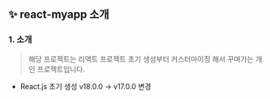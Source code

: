 ## :sparkles: react-myapp 소개

### 1. 소개
> 해당 프로젝트는 리액트 프로젝트 초기 생성부터 커스터마이징 해서 꾸며가는 개인 프로젝트입니다.
- React.js 초기 생성 v18.0.0 -> v17.0.0 변경

